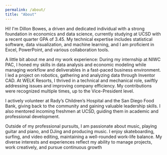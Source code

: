 ```yaml
---
permalink: /about/
title: "About"
---
```



Hi! I'm Dillon Bowes, a driven and dedicated individual with a strong foundation in economics and data science, currently studying at UCSD with a recent quarter GPA of 3.45. My technical expertise includes statistical software, data visualization, and machine learning, and I am proficient in Excel, PowerPoint, and various collaboration tools.

A little bit about me and my work experience:
During my internship at NIWC PAC, I honed my skills in data analysis and economic modeling while managing workflow and deliverables in a fast-paced business environment. I led a project on robotics, gathering and analyzing data through Inventor CAD. At WELK Resorts, I thrived in a technical and mechanical role, swiftly addressing issues and improving company efficiency. My contributions were recognized multiple times, up to the Vice-President level.

I actively volunteer at Rady’s Children’s Hospital and the San Diego Food Bank, giving back to the community and gaining valuable leadership skills. I also mentored incoming freshmen at UCSD, guiding them in academic and professional development.

Outside of my professional pursuits, I am passionate about music, playing guitar and piano, and DJing and producing music. I enjoy skateboarding, surfing, and video editing, maintaining a well-rounded work-life balance. My diverse interests and experiences reflect my ability to manage projects, work creatively, and pursue continuous growth
